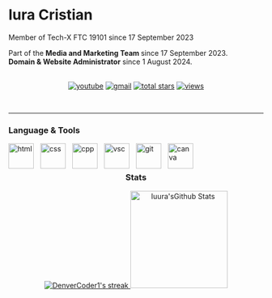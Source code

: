 # Iura Cristian

Member of Tech-X FTC 19101 since 17 September 2023

Part of the <b> **Media and Marketing Team** </b>since 17 September 2023.
<br>
**Domain & Website Administrator** since 1 August 2024. 
<br>
</br>
<!-- Social badges section -->
<!-- Badges with custom icons - https://github.com/DenverCoder1/custom-icon-badges -->
<!-- View counter - https://github.com/DenverCoder1/Simple-View-Counter -->
<p align="center">
  <a href="https://https://www.youtube.com/@ftc19101">
    <img alt="youtube" title="Tech-X channel" src="https://custom-icon-badges.demolab.com/badge/-Youtube-red?style=for-the-badge&logo=repo-template&logoColor=white"/></a>
  
  <a href="">
    <img alt="gmail" title="Instagram" src="https://custom-icon-badges.demolab.com/badge/-cristianiura07@gmail.com-green?style=for-the-badge&logo=mention&logoColor=white"/></a> 
    
  <a href="https://github.com/Iuura?tab=repositories">
    <img alt="total stars" title="My repositories" src="https://custom-icon-badges.demolab.com/badge/-My%20Repos-blue?style=for-the-badge&logoColor=white&logo=repo"/></a>
    
  <a href="https://tech-x.ro">
    <img alt="views" title="tech-x.ro" src="https://custom-icon-badges.demolab.com/badge/-TechX%20Website-yellow?style=for-the-badge&logo=workflow&logoColor=white"/></a>
</p>
<br>

---

### Language & Tools

<img align="left" alt="html" width="50px" style="padding-right:10px;" src="https://cdn.jsdelivr.net/gh/devicons/devicon/icons/html5/html5-original.svg"/>
<img align="left" alt="css" width="50px" style="padding-right:10px;" src="https://cdn.jsdelivr.net/gh/devicons/devicon/icons/css3/css3-original.svg"/>
<img align="left" alt="cpp" width="50px" style="padding-right:10px;" src="https://cdn.jsdelivr.net/gh/devicons/devicon/icons/cplusplus/cplusplus-original.svg"/>
<img align="left" alt="vsc" width="50px" style="padding-right:10px;" src="https://cdn.jsdelivr.net/gh/devicons/devicon@latest/icons/vscode/vscode-original.svg"/>
<img align="left" alt="git" width="50px" style="padding-right:10px;" src="https://cdn.jsdelivr.net/gh/devicons/devicon@latest/icons/githubcodespaces/githubcodespaces-original.svg"/>
<img align="left" alt="canva" width="50px" style="padding-right:10px;" src="https://cdn.jsdelivr.net/gh/devicons/devicon@latest/icons/canva/canva-original.svg"/>

<br>
</br>

<div align="center">
  <h3>Stats</h3>

  <!-- GitHub Readme Streak Stats - https://github.com/DenverCoder1/github-readme-streak-stats -->
  <p>
    <a href="https://streak-stats.demolab.com/?user=Iuura">
      <img title="Stats" alt="DenverCoder1's streak" src="https://streak-stats.demolab.com/?user=Iuura&theme=monokai-metallian&hide_border=true"/>
    </a>
    <a href="https://github.com/anuraghazra/github-readme-stats"><img alt="Iuura'sGithub Stats" src="https://github-readme-stats.vercel.app/api?username=Iuura&show_icons=true&include_all_commits=true&count_private=true&theme=react&hide_border=true&bg_color=1F222E&title_color=F85D7F&icon_color=F8D866" height="192px"/></a>
  </p>
 <!-- <a href="https://github.com/anuraghazra/github-readme-stats"><img alt="Iuura's Top Languages" src="https://denvercoder1-github-readme-stats.vercel.app/api/top-langs/?username=Iuura&langs_count=8&layout=compact&theme=react&hide_border=true&bg_color=1F222E&title_color=F85D7F&icon_color=F8D866&hide=Jupyter%20Notebook,Roff" height="192px"/></a>
 -->
 </div>

  
  <!-- https://github.com/ashutosh00710/github-readme-activity-graph -->
<!--
  <a href="https://github.com/ashutosh00710/github-readme-activity-graph"><img alt="DenverCoder1's Activity Graph" src="https://github-readme-activity-graph.vercel.app/graph/?username=DenverCoder1&bg_color=1F222E&color=F8D866&line=F85D7F&point=FFFFFF&hide_border=true" /></a>
<!--
  <h3>⚡ Recent GitHub Activity</h3>

  <!-- https://github.com/jamesgeorge007/github-activity-readme -->
  <!--START_SECTION:activity-->
<!--
1. 🗣 Commented on [#318](https://github.com/DenverCoder1/readme-typing-svg/issues/318) in [DenverCoder1/readme-typing-svg](https://github.com/DenverCoder1/readme-typing-svg)
2. 🗣 Commented on [#318](https://github.com/DenverCoder1/readme-typing-svg/issues/318) in [DenverCoder1/readme-typing-svg](https://github.com/DenverCoder1/readme-typing-svg)
3. ❗️ Closed issue [#29](https://github.com/DenverCoder1/doxygen-github-pages-action/issues/29) in [DenverCoder1/doxygen-github-pages-action](https://github.com/DenverCoder1/doxygen-github-pages-action)
4. 🎉 Merged PR [#30](https://github.com/DenverCoder1/doxygen-github-pages-action/pull/30) in [DenverCoder1/doxygen-github-pages-action](https://github.com/DenverCoder1/doxygen-github-pages-action)
5. ❌ Closed PR [#125](https://github.com/DenverCoder1/table2ascii/pull/125) in [DenverCoder1/table2ascii](https://github.com/DenverCoder1/table2ascii)
<!--END_SECTION:activity-->
